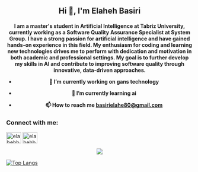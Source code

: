 <h2 align="center">Hi 👋, I'm Elaheh Basiri</h2>

<h4 align="center"> 

I am a master's student in Artificial Intelligence at Tabriz University, currently working as a Software Quality Assurance Specialist at System Group. I have a strong passion for artificial intelligence and have gained hands-on experience in this field. My enthusiasm for coding and learning new technologies drives me to perform with dedication and motivation in both academic and professional settings. My goal is to further develop my skills in AI and contribute to improving software quality through innovative, data-driven approaches.

- 🔭 I’m currently working on **gans technology**

- 🌱 I’m currently learning **ai**


- 📫 How to reach me **basirielahe80@gmail.com**

<h3 align="left">Connect with me:</h3>
<p align="left">
<a href="https://linkedin.com/in/Elaheh Basiri" target="blank"><img align="center" src="https://raw.githubusercontent.com/rahuldkjain/github-profile-readme-generator/master/src/images/icons/Social/linked-in-alt.svg" alt="elahehbasiri" height="30" width="40" /></a>
<a href="https://instagram.com/elahehbsiri" target="blank"><img align="center" src="https://raw.githubusercontent.com/rahuldkjain/github-profile-readme-generator/master/src/images/icons/Social/instagram.svg" alt="elahehbsiri" height="30" width="40" /></a>
</p>

<p align="center">
  <a href="https://skillicons.dev">
    <img src="https://skillicons.dev/icons?i=git,ts,vscode,react,ts,html,js,py" />
  </a>






[![Top Langs](https://github-readme-stats-git-masterrstaa-rickstaa.vercel.app/api/top-langs/?username=ElahehBasiri)](https://github.com/ElahehBasiri/github-readme-stats)

</p>


  
  




